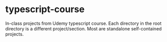 # typescript-course
In-class projects from Udemy typescript course.
Each directory in the root directory is a different project/section. Most are standalone self-contained projects.
